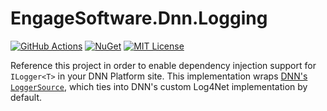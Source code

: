 # EngageSoftware.Dnn.Logging

[![GitHub Actions](https://github.com/EngageSoftware/Engage.Dnn.Logging/actions/workflows/ci.yml/badge.svg)](https://github.com/EngageSoftware/Engage.Dnn.Logging/actions) [![NuGet](https://img.shields.io/nuget/v/EngageSoftware.Dnn.Logging)](https://www.nuget.org/packages/Engage.Dnn.Logging) [![MIT License](https://img.shields.io/github/license/EngageSoftware/Engage.Dnn.Logging)](https://github.com/EngageSoftware/Engage.Dnn.Logging/blob/main/LICENSE) 

Reference this project in order to enable dependency injection support for
`ILogger<T>` in your DNN Platform site. This implementation wraps [DNN's
`LoggerSource`](https://docs.dnncommunity.org/api/DotNetNuke.Instrumentation.LoggerSource.html),
which ties into DNN's custom Log4Net implementation by default.
